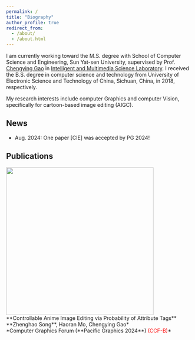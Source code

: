 ```yaml
---
permalink: /
title: "Biography"
author_profile: true
redirect_from: 
  - /about/
  - /about.html
---
```


I am currently working toward the M.S. degree with School of Computer Science and Engineering, Sun Yat-sen University, supervised by Prof. [Chengying Gao](https://cse.sysu.edu.cn/content/2537) in [Intelligent and Multimedia Science Laboratory](https://www.sysu-imsl.com/members.html). I received the B.S. degree in computer science and technology from University of Electronic Science and Technology of China, Sichuan, China, in 2018, respectively.

My research interests include computer Graphics and computer Vision, specifically for cartoon-based image editing (AIGC).

News
------
- Aug. 2024: One paper [CIE] was accepted by PG 2024!

Publications
------
<img src="/images/Work1.png" width=400 />
<br>
**Controllable Anime Image Editing via Probability of Attribute Tags**<br>
**Zhenghao Song**, Haoran Mo, Chengying Gao*
<br>
*Computer Graphics Forum (**Pacific Graphics 2024**) <font color='red'> (CCF-B)</font>*

